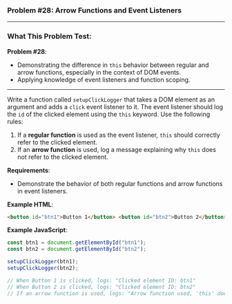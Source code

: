 ### **Problem #28: Arrow Functions and Event Listeners**

---

### **What This Problem Test**:

**Problem #28**:

-   Demonstrating the difference in `this` behavior between regular and arrow functions, especially in the context of DOM events.
-   Applying knowledge of event listeners and function scoping.

---

Write a function called `setupClickLogger` that takes a DOM element as an argument and adds a `click` event listener to it. The event listener should log the `id` of the clicked element using the `this` keyword. Use the following rules:

1. If a **regular function** is used as the event listener, `this` should correctly refer to the clicked element.
2. If an **arrow function** is used, log a message explaining why `this` does not refer to the clicked element.

**Requirements**:

-   Demonstrate the behavior of both regular functions and arrow functions in event listeners.

**Example HTML**:

```html
<button id="btn1">Button 1</button> <button id="btn2">Button 2</button>
```

**Example JavaScript**:

```javascript
const btn1 = document.getElementById("btn1");
const btn2 = document.getElementById("btn2");

setupClickLogger(btn1);
setupClickLogger(btn2);

// When Button 1 is clicked, logs: "Clicked element ID: btn1"
// When Button 2 is clicked, logs: "Clicked element ID: btn2"
// If an arrow function is used, logs: "Arrow function used, 'this' does not refer to the element"
```
